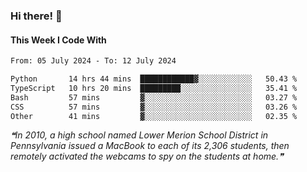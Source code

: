 ### Hi there! 👋

#### This Week I Code With
<!--START_SECTION:waka-->

```txt
From: 05 July 2024 - To: 12 July 2024

Python       14 hrs 44 mins  ████████████▓░░░░░░░░░░░░   50.43 %
TypeScript   10 hrs 20 mins  █████████░░░░░░░░░░░░░░░░   35.41 %
Bash         57 mins         ▓░░░░░░░░░░░░░░░░░░░░░░░░   03.27 %
CSS          57 mins         ▓░░░░░░░░░░░░░░░░░░░░░░░░   03.26 %
Other        41 mins         ▓░░░░░░░░░░░░░░░░░░░░░░░░   02.35 %
```

<!--END_SECTION:waka-->

<!--STARTS_HERE_QUOTE_README-->
<i>❝In 2010, a high school named Lower Merion School District in Pennsylvania issued a MacBook to each of its 2,306 students, then remotely activated the webcams to spy on the students at home.❞</i>
<!--ENDS_HERE_QUOTE_README-->
